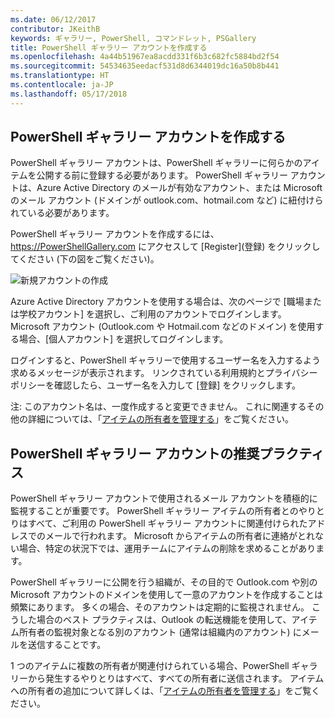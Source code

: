 ```yaml
---
ms.date: 06/12/2017
contributor: JKeithB
keywords: ギャラリー, PowerShell, コマンドレット, PSGallery
title: PowerShell ギャラリー アカウントを作成する
ms.openlocfilehash: 4a44b51967ea8acdd331f6b3c682fc5884bd2f54
ms.sourcegitcommit: 54534635eedacf531d8d6344019dc16a50b8b441
ms.translationtype: HT
ms.contentlocale: ja-JP
ms.lasthandoff: 05/17/2018
---
```

## <a name="creating-a-powershell-gallery-account"></a>PowerShell ギャラリー アカウントを作成する

PowerShell ギャラリー アカウントは、PowerShell ギャラリーに何らかのアイテムを公開する前に登録する必要があります。
PowerShell ギャラリー アカウントは、Azure Active Directory のメールが有効なアカウント、または Microsoft のメール アカウント (ドメインが outlook.com、hotmail.com など) に紐付けられている必要があります。

PowerShell ギャラリー アカウントを作成するには、https://PowerShellGallery.com にアクセスして [Register]\(登録\) をクリックしてください (下の図をご覧ください)。

![新規アカウントの作成](../../Images/CreatingAccount-Register.png)

Azure Active Directory アカウントを使用する場合は、次のページで [職場または学校アカウント] を選択し、ご利用のアカウントでログインします。
Microsoft アカウント (Outlook.com や Hotmail.com などのドメイン) を使用する場合、[個人アカウント] を選択してログインします。

ログインすると、PowerShell ギャラリーで使用するユーザー名を入力するよう求めるメッセージが表示されます。
リンクされている利用規約とプライバシー ポリシーを確認したら、ユーザー名を入力して [登録] をクリックします。

注: このアカウント名は、一度作成すると変更できません。
これに関連するその他の詳細については、「[アイテムの所有者を管理する](https://msdn.microsoft.com/powershell/gallery/psgallery/managing-item-owners)」をご覧ください。

## <a name="recommended-practices-for-powershell-gallery-accounts"></a>PowerShell ギャラリー アカウントの推奨プラクティス

PowerShell ギャラリー アカウントで使用されるメール アカウントを積極的に監視することが重要です。
PowerShell ギャラリー アイテムの所有者とのやりとりはすべて、ご利用の PowerShell ギャラリー アカウントに関連付けられたアドレスでのメールで行われます。
Microsoft からアイテムの所有者に連絡がとれない場合、特定の状況下では、運用チームにアイテムの削除を求めることがあります。

PowerShell ギャラリーに公開を行う組織が、その目的で Outlook.com や別の Microsoft アカウントのドメインを使用して一意のアカウントを作成することは頻繁にあります。
多くの場合、そのアカウントは定期的に監視されません。
こうした場合のベスト プラクティスは、Outlook の転送機能を使用して、アイテム所有者の監視対象となる別のアカウント (通常は組織内のアカウント) にメールを送信することです。

1 つのアイテムに複数の所有者が関連付けられている場合、PowerShell ギャラリーから発生するやりとりはすべて、すべての所有者に送信されます。
アイテムへの所有者の追加について詳しくは、「[アイテムの所有者を管理する](https://msdn.microsoft.com/powershell/gallery/psgallery/managing-item-owners)」をご覧ください。